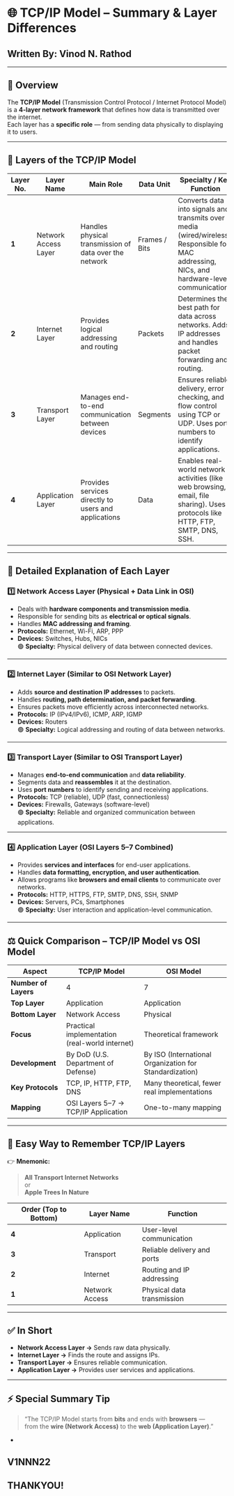 

# 🌐 TCP/IP Model – Summary & Layer Differences

## **Written By:** Vinod N. Rathod  

---

## 📘 Overview

The **TCP/IP Model** (Transmission Control Protocol / Internet Protocol Model) is a **4-layer network framework** that defines how data is transmitted over the internet.  
Each layer has a **specific role** — from sending data physically to displaying it to users.

---

## 🧩 Layers of the TCP/IP Model

| **Layer No.** | **Layer Name** | **Main Role** | **Data Unit** | **Specialty / Key Function** |
|----------------|----------------|----------------|----------------|------------------------------|
| **1** | Network Access Layer | Handles physical transmission of data over the network | Frames / Bits | Converts data into signals and transmits over media (wired/wireless). Responsible for MAC addressing, NICs, and hardware-level communication. |
| **2** | Internet Layer | Provides logical addressing and routing | Packets | Determines the best path for data across networks. Adds IP addresses and handles packet forwarding and routing. |
| **3** | Transport Layer | Manages end-to-end communication between devices | Segments | Ensures reliable delivery, error checking, and flow control using TCP or UDP. Uses port numbers to identify applications. |
| **4** | Application Layer | Provides services directly to users and applications | Data | Enables real-world network activities (like web browsing, email, file sharing). Uses protocols like HTTP, FTP, SMTP, DNS, SSH. |

---

## 🧱 Detailed Explanation of Each Layer

### 1️⃣ Network Access Layer (Physical + Data Link in OSI)
- Deals with **hardware components and transmission media**.  
- Responsible for sending bits as **electrical or optical signals**.  
- Handles **MAC addressing and framing**.  
- **Protocols:** Ethernet, Wi-Fi, ARP, PPP  
- **Devices:** Switches, Hubs, NICs  
🟢 **Specialty:** Physical delivery of data between connected devices.

---

### 2️⃣ Internet Layer (Similar to OSI Network Layer)
- Adds **source and destination IP addresses** to packets.  
- Handles **routing, path determination, and packet forwarding**.  
- Ensures packets move efficiently across interconnected networks.  
- **Protocols:** IP (IPv4/IPv6), ICMP, ARP, IGMP  
- **Devices:** Routers  
🟢 **Specialty:** Logical addressing and routing of data between networks.

---

### 3️⃣ Transport Layer (Similar to OSI Transport Layer)
- Manages **end-to-end communication** and **data reliability**.  
- Segments data and **reassembles** it at the destination.  
- Uses **port numbers** to identify sending and receiving applications.  
- **Protocols:** TCP (reliable), UDP (fast, connectionless)  
- **Devices:** Firewalls, Gateways (software-level)  
🟢 **Specialty:** Reliable and organized communication between applications.

---

### 4️⃣ Application Layer (OSI Layers 5–7 Combined)
- Provides **services and interfaces** for end-user applications.  
- Handles **data formatting, encryption, and user authentication**.  
- Allows programs like **browsers and email clients** to communicate over networks.  
- **Protocols:** HTTP, HTTPS, FTP, SMTP, DNS, SSH, SNMP  
- **Devices:** Servers, PCs, Smartphones  
🟢 **Specialty:** User interaction and application-level communication.

---

## ⚖️ Quick Comparison – TCP/IP Model vs OSI Model

| **Aspect** | **TCP/IP Model** | **OSI Model** |
|-------------|------------------|---------------|
| **Number of Layers** | 4 | 7 |
| **Top Layer** | Application | Application |
| **Bottom Layer** | Network Access | Physical |
| **Focus** | Practical implementation (real-world internet) | Theoretical framework |
| **Development** | By DoD (U.S. Department of Defense) | By ISO (International Organization for Standardization) |
| **Key Protocols** | TCP, IP, HTTP, FTP, DNS | Many theoretical, fewer real implementations |
| **Mapping** | OSI Layers 5–7 → TCP/IP Application | One-to-many mapping |

---

## 🧠 Easy Way to Remember TCP/IP Layers

👉 **Mnemonic:**  
> **All Transport Internet Networks**  
> or  
> **Apple Trees In Nature**

| **Order (Top to Bottom)** | **Layer Name** | **Function** |
|----------------------------|----------------|---------------|
| **4** | Application | User-level communication |
| **3** | Transport | Reliable delivery and ports |
| **2** | Internet | Routing and IP addressing |
| **1** | Network Access | Physical data transmission |

---

## ✅ In Short

- **Network Access Layer →** Sends raw data physically.  
- **Internet Layer →** Finds the route and assigns IPs.  
- **Transport Layer →** Ensures reliable communication.  
- **Application Layer →** Provides user services and applications.

---

## ⚡ Special Summary Tip

> “The TCP/IP Model starts from **bits** and ends with **browsers** —  
> from the **wire (Network Access)** to the **web (Application Layer)**.”

-

##  V1NNN22
## THANKYOU!
